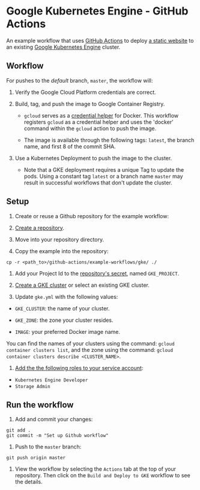 <!-- Copyright 2019 Google LLC

Licensed under the Apache License, Version 2.0 (the "License");
you may not use this file except in compliance with the License.
You may obtain a copy of the License at

http://www.apache.org/licenses/LICENSE-2.0

Unless required by applicable law or agreed to in writing, software
distributed under the License is distributed on an "AS IS" BASIS,
WITHOUT WARRANTIES OR CONDITIONS OF ANY KIND, either express or implied.
See the License for the specific language governing permissions and
limitations under the License. -->

# Google Kubernetes Engine - GitHub Actions

An example workflow that uses [GitHub Actions](https://help.github.com/en/categories/automating-your-workflow-with-github-actions) to deploy [a static website](site/) to an existing [Google Kubernetes Engine](https://cloud.google.com/kubernetes-engine/) cluster.

## Workflow

For pushes to the _default_ branch, `master`, the workflow will:

1. Verify the Google Cloud Platform credentials are correct.

1. Build, tag, and push the image to Google Container Registry.

    * `gcloud` serves as a [credential helper](https://cloud.google.com/container-registry/docs/pushing-and-pulling) for Docker. This workflow registers `gcloud` as a
    credential helper and uses the 'docker' command within the `gcloud` action
    to push the image.

    * The image is available through the following tags: `latest`, the branch
    name, and first 8 of the commit SHA.

1. Use a Kubernetes Deployment to push the image to the cluster.

    * Note that a GKE deployment requires a unique Tag to update the pods. Using
    a constant tag `latest` or a branch name `master` may result in successful
    workflows that don't update the cluster.

## Setup

1. Create or reuse a Github repository for the example workflow:

  1. [Create a repository](https://help.github.com/en/github/creating-cloning-and-archiving-repositories/creating-a-new-repository).

  1. Move into your repository directory.

  1. Copy the example into the repository:
  ```
  cp -r <path_to>/github-actions/example-workflows/gke/ ./
  ```

1. Add your Project Id to the [repository's secret][secrets], named `GKE_PROJECT`.

1. [Create a GKE cluster][cluster] or select an existing GKE cluster.

1. Update `gke.yml` with the following values:

  * `GKE_CLUSTER`: the name of your cluster.

  * `GKE_ZONE`: the zone your cluster resides.

  * `IMAGE`: your preferred Docker image name.

  You can find the names of your clusters using the command: `gcloud container clusters list`,
and the zone using the command: `gcloud container clusters describe <CLUSTER_NAME>`.

1. [Add the the following roles to your service account][roles]:

  * `Kubernetes Engine Developer`
  * `Storage Admin`

## Run the workflow

1. Add and commit your changes:
```
git add .
git commit -m "Set up Github workflow"
```

1. Push to the `master` branch:
```
git push origin master
```

1. View the workflow by selecting the `Actions` tab at the top of your repository.
Then click on the `Build and Deploy to GKE` workflow to see the details.

[secrets]: https://help.github.com/en/actions/automating-your-workflow-with-github-actions/creating-and-using-encrypted-secrets
[cluster]: https://cloud.google.com/kubernetes-engine/docs/quickstart#create_cluster
[roles]: https://cloud.google.com/iam/docs/granting-roles-to-service-accounts#granting_access_to_a_service_account_for_a_resource
